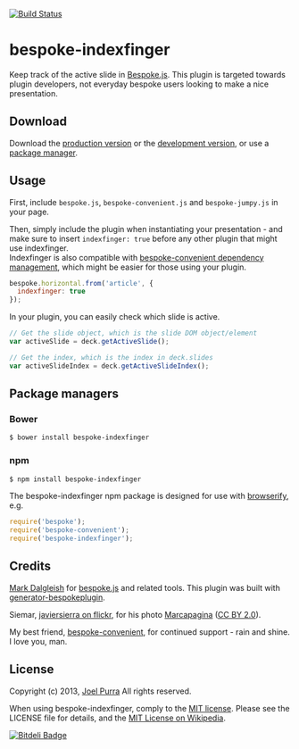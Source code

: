 [![Build Status](https://secure.travis-ci.org/joelpurra/bespoke-indexfinger.png?branch=master)](https://travis-ci.org/joelpurra/bespoke-indexfinger)

# bespoke-indexfinger

Keep track of the active slide in [Bespoke.js][bespoke.js]. This plugin is targeted towards plugin developers, not everyday bespoke users looking to make a nice presentation.

## Download

Download the [production version][min] or the [development version][max], or use a [package manager](#package-managers).

[min]: https://raw.github.com/joelpurra/bespoke-indexfinger/master/dist/bespoke-indexfinger.min.js
[max]: https://raw.github.com/joelpurra/bespoke-indexfinger/master/dist/bespoke-indexfinger.js

## Usage

First, include `bespoke.js`, `bespoke-convenient.js` and `bespoke-jumpy.js` in your page.

Then, simply include the plugin when instantiating your presentation - and make sure to insert `indexfinger: true` before any other plugin that might use indexfinger.  
Indexfinger is also compatible with [bespoke-convenient dependency management](https://github.com/joelpurra/bespoke-convenient#dependencies), which might be easier for those using your plugin.


```js
bespoke.horizontal.from('article', {
  indexfinger: true
});
```

In your plugin, you can easily check which slide is active.

```js
// Get the slide object, which is the slide DOM object/element
var activeSlide = deck.getActiveSlide();

// Get the index, which is the index in deck.slides
var activeSlideIndex = deck.getActiveSlideIndex();
```

## Package managers

### Bower

```bash
$ bower install bespoke-indexfinger
```

### npm

```bash
$ npm install bespoke-indexfinger
```

The bespoke-indexfinger npm package is designed for use with [browserify](http://browserify.org/), e.g.

```js
require('bespoke');
require('bespoke-convenient');
require('bespoke-indexfinger');
```


## Credits

[Mark Dalgleish](http://markdalgleish.com/) for [bespoke.js][bespoke.js] and related tools. This plugin was built with [generator-bespokeplugin](https://github.com/markdalgleish/generator-bespokeplugin).

Siemar, [javiersierra on flickr](https://secure.flickr.com/photos/javiersierra/), for his photo [Marcapagina](https://secure.flickr.com/photos/javiersierra/4458644494/) ([CC BY 2.0](https://creativecommons.org/licenses/by/2.0/)).

My best friend, [bespoke-convenient](https://github.com/joelpurra/bespoke-convenient), for continued support - rain and shine. I love you, man.


## License

Copyright (c) 2013, [Joel Purra](http://joelpurra.com/) All rights reserved.

When using bespoke-indexfinger, comply to the [MIT license](http://joelpurra.mit-license.org/2013). Please see the LICENSE file for details, and the [MIT License on Wikipedia](http://en.wikipedia.org/wiki/MIT_License).

[bespoke.js]: https://github.com/markdalgleish/bespoke.js


[![Bitdeli Badge](https://d2weczhvl823v0.cloudfront.net/joelpurra/bespoke-indexfinger/trend.png)](https://bitdeli.com/free "Bitdeli Badge")

